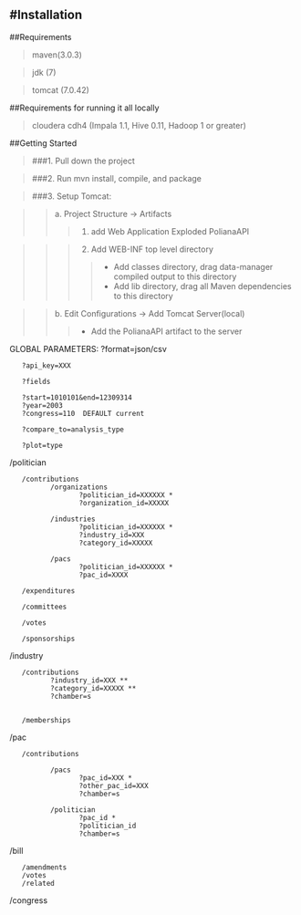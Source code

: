 #Installation
---
##Requirements
> maven(3.0.3)

> jdk (7)

> tomcat (7.0.42)

##Requirements for running it all locally
> cloudera cdh4 (Impala 1.1, Hive 0.11, Hadoop 1 or greater)



##Getting Started
>###1. Pull down the project

>###2. Run mvn install, compile, and package

>###3. Setup Tomcat:

>>a. Project Structure -> Artifacts 
>>>1. add Web Application Exploded PolianaAPI

>>>2. Add WEB-INF top level directory
>>>>* Add classes directory, drag data-manager compiled output to this directory
>>>>* Add lib directory, drag all Maven dependencies to this directory

>>b. Edit Configurations -> Add Tomcat Server(local)
>>>* Add the PolianaAPI artifact to the server


GLOBAL PARAMETERS:
       ?format=json/csv

       ?api_key=XXX
       
       ?fields

       ?start=1010101&end=12309314 
       ?year=2003
       ?congress=110  DEFAULT current
       
       ?compare_to=analysis_type

       ?plot=type

/politician 

       /contributions
              /organizations
                     ?politician_id=XXXXXX *
                     ?organization_id=XXXXX
                     
              /industries
                     ?politician_id=XXXXXX *
                     ?industry_id=XXX
                     ?category_id=XXXXX
                     
              /pacs
                     ?politician_id=XXXXXX *
                     ?pac_id=XXXX
       
       /expenditures

       /committees

       /votes

       /sponsorships

/industry

       /contributions
              ?industry_id=XXX **
              ?category_id=XXXXX **
              ?chamber=s


       /memberships


/pac

       /contributions 

              /pacs
                     ?pac_id=XXX *
                     ?other_pac_id=XXX
                     ?chamber=s

              /politician
                     ?pac_id *
                     ?politician_id
                     ?chamber=s


/bill

       /amendments
       /votes
       /related

/congress



